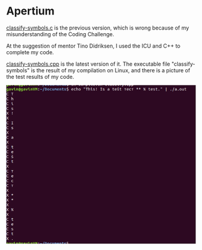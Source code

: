 # Apertium

[classify-symbols.c](https://github.com/GavinWz/Apertium/blob/master/classify-symbols.c) is the previous version, which is wrong because of my misunderstanding of the Coding Challenge.    

At the suggestion of mentor Tino Didriksen, I used the ICU and C++ to complete my code.

[classify-symbols.cpp](https://github.com/GavinWz/Apertium/blob/master/classify-symbols.cpp) is the latest version of it. The executable file "classify-symbols" is the result of my compilation on Linux, and there is a picture of the test results of my code.

![result](https://github.com/GavinWz/Apertium/blob/master/result.png)

